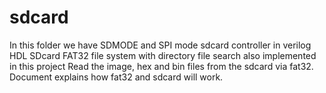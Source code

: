 # sdcard
In this folder we have SDMODE and SPI mode sdcard controller in verilog HDL
SDcard FAT32 file system with directory file search also implemented in this project
Read the image, hex and bin files from the sdcard via fat32.
Document explains how fat32 and sdcard will work.
